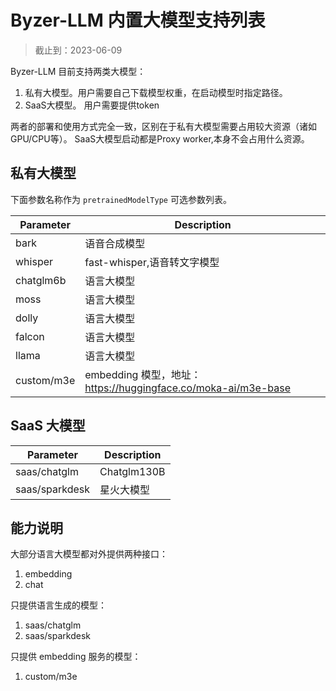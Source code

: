 # Byzer-LLM 内置大模型支持列表

> 截止到：2023-06-09

Byzer-LLM 目前支持两类大模型：

1. 私有大模型。用户需要自己下载模型权重，在启动模型时指定路径。
2. SaaS大模型。 用户需要提供token

两者的部署和使用方式完全一致，区别在于私有大模型需要占用较大资源（诸如GPU/CPU等）。 SaaS大模型启动都是Proxy worker,本身不会占用什么资源。


## 私有大模型

下面参数名称作为 `pretrainedModelType` 可选参数列表。

| Parameter | Description |
|--|--|
|bark| 语音合成模型 |
|whisper| fast-whisper,语音转文字模型 |
|chatglm6b| 语言大模型  |
|moss|  语言大模型 |
|dolly|  语言大模型 |
|falcon| 语言大模型  |
|llama|  语言大模型 |
|custom/m3e|  embedding 模型，地址：https://huggingface.co/moka-ai/m3e-base |


## SaaS 大模型

| Parameter | Description |
|--|--|
|saas/chatglm|  Chatglm130B |
|saas/sparkdesk|  星火大模型 |

## 能力说明

大部分语言大模型都对外提供两种接口：

1. embedding
2. chat


只提供语言生成的模型：

1. saas/chatglm
2. saas/sparkdesk

只提供 embedding 服务的模型：

1. custom/m3e

